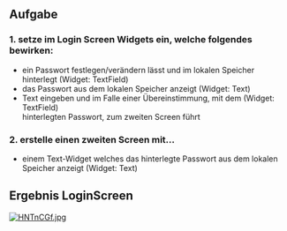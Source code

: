 ## Aufgabe

### 1. setze im Login Screen Widgets ein, welche folgendes bewirken:
  - ein Passwort festlegen/verändern lässt und im lokalen Speicher hinterlegt (Widget: TextField)
  - das Passwort aus dem lokalen Speicher anzeigt (Widget: Text)
  - Text eingeben und im Falle einer Übereinstimmung, mit dem (Widget: TextField) <br>
    hinterlegten Passwort, zum zweiten Screen führt

### 2. erstelle einen zweiten Screen mit...
  - einem Text-Widget welches das hinterlegte Passwort aus dem lokalen Speicher anzeigt (Widget: Text)



## Ergebnis LoginScreen

[![HNTnCGf.jpg](https://iili.io/HNTnCGf.jpg)](https://freeimage.host/de)
